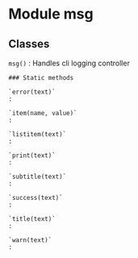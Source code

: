 Module msg
==========

Classes
-------

`msg()`
:   Handles cli logging controller

    ### Static methods

    `error(text)`
    :

    `item(name, value)`
    :

    `listitem(text)`
    :

    `print(text)`
    :

    `subtitle(text)`
    :

    `success(text)`
    :

    `title(text)`
    :

    `warn(text)`
    :
